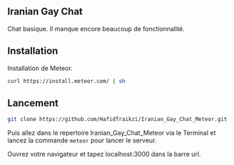 ## Iranian Gay Chat

Chat basique. Il manque encore beaucoup de fonctionnalité.

## Installation

Installation de Meteor.

```bash 
curl https://install.meteor.com/ | sh
```

## Lancement

```bash
git clone https://github.com/HafidTraikzi/Iranian_Gay_Chat_Meteor.git
```

Puis allez dans le repertoire Iranian_Gay_Chat_Meteor via le Terminal et lancez la commande ``` meteor ``` pour lancer le serveur.

Ouvrez votre navigateur et tapez localhost:3000 dans la barre url.
